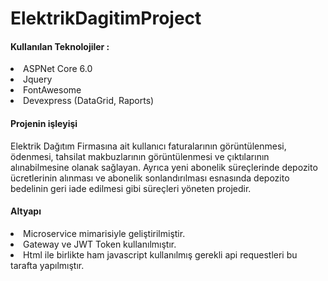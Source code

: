 # ElektrikDagitimProject

<h4>Kullanılan Teknolojiler :</h4>
<li>ASPNet Core 6.0</li>
<li>Jquery</li>
<li>FontAwesome</li>
<li>Devexpress (DataGrid, Raports)</li>

<h4>Projenin işleyişi</h4>
Elektrik Dağıtım Firmasına ait kullanıcı faturalarının görüntülenmesi, ödenmesi, tahsilat makbuzlarının görüntülenmesi ve çıktılarının alınabilmesine olanak sağlayan. Ayrıca yeni abonelik süreçlerinde depozito ücretlerinin alınması ve abonelik sonlandırılması esnasında depozito bedelinin geri iade edilmesi gibi süreçleri yöneten projedir.

<h4>Altyapı</h4>
<li>Microservice mimarisiyle geliştirilmiştir.</li>
<li>Gateway ve JWT Token kullanılmıştır.</li>
<li>Html ile birlikte ham javascript kullanılmış gerekli api requestleri bu tarafta yapılmıştır.</li>
